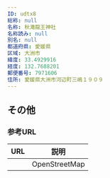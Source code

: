 ```yaml
---
ID: udtx8
総称: null
名称: 秋滝龍王神社
名称読み: null
別名: null
都道府県: 愛媛県
区域: 大洲市
緯度: 33.4929916
経度: 132.7688201
郵便番号: 7971606
住所: 愛媛県大洲市河辺町三嶋１９０９
---
```


## その他

### 参考URL

| URL | 説明          |
| --- | ------------- |
|     | OpenStreetMap |
